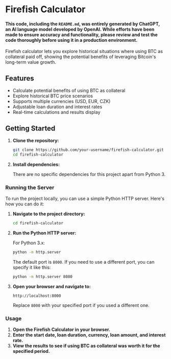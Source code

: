 # Firefish Calculator

#### This code, including the `README.md`, was entirely generated by ChatGPT, an AI language model developed by OpenAI. While efforts have been made to ensure accuracy and functionality, please review and test the code thoroughly before using it in a production environment.

Firefish calculator lets you explore historical situations where using BTC as collateral paid off, showing the potential benefits of leveraging Bitcoin's long-term value growth.

## Features

- Calculate potential benefits of using BTC as collateral
- Explore historical BTC price scenarios
- Supports multiple currencies (USD, EUR, CZK)
- Adjustable loan duration and interest rates
- Real-time calculations and results display

## Getting Started

1. **Clone the repository:**

    ```bash
    git clone https://github.com/your-username/firefish-calculator.git
    cd firefish-calculator
    ```

2. **Install dependencies:**

    There are no specific dependencies for this project apart from Python 3.

### Running the Server

To run the project locally, you can use a simple Python HTTP server. Here's how you can do it:

1. **Navigate to the project directory:**

    ```bash
    cd firefish-calculator
    ```

2. **Run the Python HTTP server:**

    For Python 3.x:

    ```bash
    python -m http.server
    ```

    The default port is `8000`. If you need to use a different port, you can specify it like this:

    ```bash
    python -m http.server 8080
    ```

3. **Open your browser and navigate to:**

    ```
    http://localhost:8000
    ```

    Replace `8000` with your specified port if you used a different one.

### Usage

1. **Open the Firefish Calculator in your browser.**
2. **Enter the start date, loan duration, currency, loan amount, and interest rate.**
3. **View the results to see if using BTC as collateral was worth it for the specified period.**
